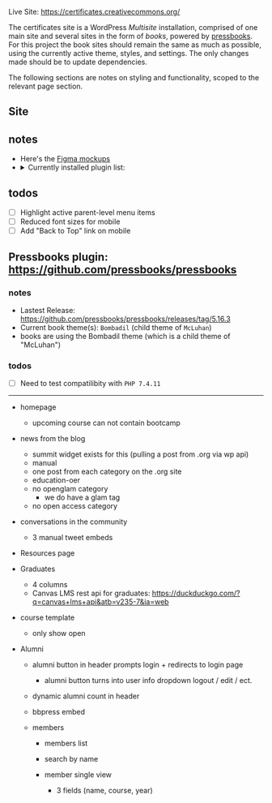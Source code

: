 Live Site: https://certificates.creativecommons.org/

The certificates site is a WordPress _Multisite_ installation, comprised of one main site and several sites in the form of _books_, powered by [pressbooks](https://github.com/pressbooks/pressbooks). For this project the book sites should remain the same as much as possible, using the currently active theme, styles, and settings. The only changes made should be to update dependencies.

The following sections are notes on styling and functionality, scoped to the relevant page section.

## Site

## notes

- Here's the [Figma mockups](https://www.figma.com/file/GFL1IJOfjKqRxBy1vYDBcc/Mockups?node-id=1203%3A0)
- <details>
    <summary>Currently installed plugin list:</summary>
    <ul>
      <li>Akismet Anti-Spam</li>
      <li>Jetpack by WordPress.com</li>
      <li>Breadcrumb NavXT</li>
      <li>ManageWP - Worker</li>
      <li>VaultPress</li>
      <li>WordPress Importer</li>
      <li>WP Super Cache</li>
      <li>Pressbooks</li>
      <li>mPDF for Pressbooks</li>
      <li>Candela Citation</li>
      <li>Candela LTI</li>
      <li>LTI</li>
      <li>Candela Thin Exports</li>
      <li>Candela Utility</li>
      <li>Hypothesis</li>
      <li>The Events Calendar</li>
    </ul>
  </details>

## todos

- [ ] Highlight active parent-level menu items
- [ ] Reduced font sizes for mobile
- [ ] Add "Back to Top" link on mobile

## Pressbooks plugin: https://github.com/pressbooks/pressbooks

### notes

- Lastest Release: https://github.com/pressbooks/pressbooks/releases/tag/5.16.3
- Current book theme(s): `Bombadil` (child theme of `McLuhan`)
- books are using the Bombadil theme (which is a child theme of "McLuhan")

### todos

- [ ] Need to test compatilibity with `PHP 7.4.11`

---

- homepage
  - upcoming course can not contain bootcamp
- news from the blog
  - summit widget exists for this (pulling a post from .org via wp api)
  - manual
  - one post from each category on the .org site
  - education-oer
  - no openglam category
    - we do have a glam tag
  - no open access category
- conversations in the community
  - 3 manual tweet embeds
- Resources page
- Graduates

  - 4 columns
  - Canvas LMS rest api for graduates: https://duckduckgo.com/?q=canvas+lms+api&atb=v235-7&ia=web

- course template

  - only show open

- Alumni

  - alumni button in header prompts login + redirects to login page
    - alumni button turns into user info dropdown logout / edit / ect.
  - dynamic alumni count in header
  - bbpress embed

  - members

    - members list
    - search by name

    - member single view
      - 3 fields (name, course, year)
